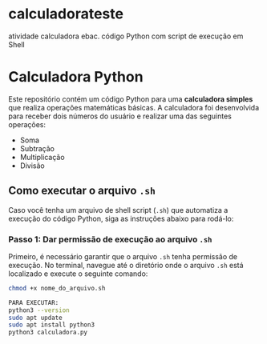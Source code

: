 # calculadorateste
atividade calculadora ebac. código Python com script de execução em Shell
# Calculadora Python

Este repositório contém um código Python para uma **calculadora simples** que realiza operações matemáticas básicas. A calculadora foi desenvolvida para receber dois números do usuário e realizar uma das seguintes operações:
- Soma
- Subtração
- Multiplicação
- Divisão

## Como executar o arquivo `.sh`

Caso você tenha um arquivo de shell script (`.sh`) que automatiza a execução do código Python, siga as instruções abaixo para rodá-lo:

### Passo 1: Dar permissão de execução ao arquivo `.sh`

Primeiro, é necessário garantir que o arquivo `.sh` tenha permissão de execução. No terminal, navegue até o diretório onde o arquivo `.sh` está localizado e execute o seguinte comando:

```bash
chmod +x nome_do_arquivo.sh

PARA EXECUTAR:
python3 --version
sudo apt update
sudo apt install python3
python3 calculadora.py

